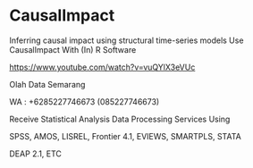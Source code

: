 # CausalImpact
Inferring causal impact using structural time-series models Use CausalImpact With (In) R Software

https://www.youtube.com/watch?v=vuQYlX3eVUc

Olah Data Semarang

WA : +6285227746673 (085227746673)

Receive Statistical Analysis Data Processing Services Using

SPSS, AMOS, LISREL, Frontier 4.1, EVIEWS, SMARTPLS, STATA

DEAP 2.1, ETC
